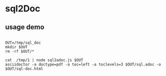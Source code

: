 # sql2Doc

## usage demo

```shell

OUT=/tmp/sql_doc
mkdir $OUT
rm -rf $OUT/*

cat  /tmp/1 | node sql2adoc.js $OUT
asciidoctor -a doctype=pdf -a toc=left -a toclevels=3 $OUT/sql.adoc -o $OUT/sql-doc.html
```
